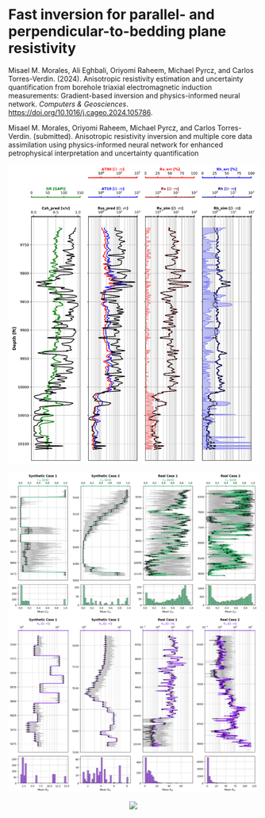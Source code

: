 # Fast inversion for parallel- and perpendicular-to-bedding plane resistivity

Misael M. Morales, Ali Eghbali, Oriyomi Raheem, Michael Pyrcz, and Carlos Torres-Verdin. (2024). Anisotropic resistivity estimation and uncertainty quantification from borehole triaxial electromagnetic induction measurements: Gradient-based inversion and physics-informed neural network. <em>Computers & Geosciences</em>. https://doi.org/10.1016/j.cageo.2024.105786.

Misael M. Morales, Oriyomi Raheem, Michael Pyrcz, and Carlos Torres-Verdin. (submitted). Anisotropic resistivity inversion and multiple core data assimilation using physics-informed neural network for enhanced petrophysical interpretation and uncertainty quantification

<p align="center">
  <img src="https://github.com/misaelmmorales/Anisotropic-Resistivity-Inversion/blob/main/figures/real1-pinn.png" width=850>
</p> 

<p align="center">
  <img src="https://github.com/misaelmmorales/Anisotropic-Resistivity-Inversion/blob/main/figures/uqcsh-all.png" width=850>
  <img src="https://github.com/misaelmmorales/Anisotropic-Resistivity-Inversion/blob/main/figures/uqrss-all.png", width=850>
</p> 

<p align="center">
  <img src="https://github.com/misaelmmorales/Anisotropic-Resistivity-Inversion/blob/main/figures/loss_landscape.gif" width=500>
</p> 
